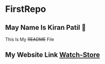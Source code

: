 # FirstRepo

## May Name Is Kiran Patil :imp:  

This Is My ~~README~~ File

## My Website Link [Watch-Store](http://127.0.0.1:8000/)
